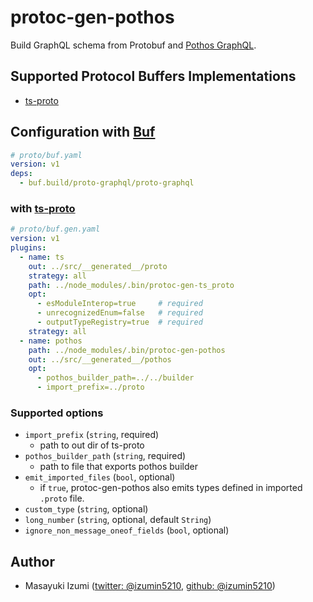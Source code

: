 # protoc-gen-pothos

Build GraphQL schema from Protobuf and [Pothos GraphQL](https://pothos-graphql.dev/).

## Supported Protocol Buffers Implementations

- [ts-proto](https://github.com/stephenh/ts-proto)

## Configuration with [Buf](https://docs.buf.build/installation)

```yaml
# proto/buf.yaml
version: v1
deps:
  - buf.build/proto-graphql/proto-graphql
```

### with [ts-proto](https://github.com/stephenh/ts-proto)

```yaml
# proto/buf.gen.yaml
version: v1
plugins:
  - name: ts
    out: ../src/__generated__/proto
    strategy: all
    path: ../node_modules/.bin/protoc-gen-ts_proto
    opt:
      - esModuleInterop=true     # required
      - unrecognizedEnum=false   # required
      - outputTypeRegistry=true  # required
    strategy: all
  - name: pothos
    path: ../node_modules/.bin/protoc-gen-pothos
    out: ../src/__generated__/pothos
    opt:
      - pothos_builder_path=../../builder
      - import_prefix=../proto
```

### Supported options

- `import_prefix` (`string`, required)
  - path to out dir of ts-proto
- `pothos_builder_path` (`string`, required)
  - path to file that exports pothos builder
- `emit_imported_files` (`bool`, optional)
  - if `true`, protoc-gen-pothos also emits types defined in imported `.proto` file.
- `custom_type` (`string`, optional)
- `long_number` (`string`, optional, default `String`)
- `ignore_non_message_oneof_fields` (`bool`, optional)

## Author

- Masayuki Izumi ([twitter: @izumin5210](https://github.com/izumin5210), [github: @izumin5210](https://github.com/izumin5210))
